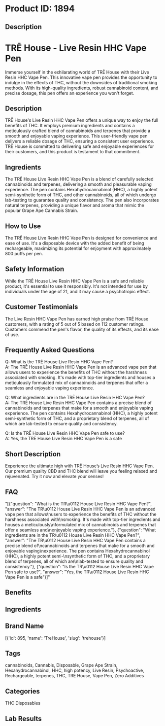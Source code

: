 # Product ID: 1894
## Description
<h1>TRĒ House - Live Resin HHC Vape Pen</h1>
<p>Immerse yourself in the exhilarating world of TRĒ House with their Live Resin HHC Vape Pen. This innovative vape pen provides the opportunity to indulge in the effects of THC, without the downsides of traditional smoking methods. With its high-quality ingredients, robust cannabinoid content, and precise dosage, this pen offers an experience you won't forget.</p>
<h2>Description</h2>
<p>TRĒ House's Live Resin HHC Vape Pen offers a unique way to enjoy the full benefits of THC. It employs premium ingredients and contains a meticulously crafted blend of cannabinoids and terpenes that provide a smooth and enjoyable vaping experience. This user-friendly vape pen delivers a reliable dosage of THC, ensuring a consistent user experience. TRĒ House is committed to delivering safe and enjoyable experiences for their customers, and this product is testament to that commitment.</p>
<h2>Ingredients</h2>
<p>The TRĒ House Live Resin HHC Vape Pen is a blend of carefully selected cannabinoids and terpenes, delivering a smooth and pleasurable vaping experience. The pen contains Hexahydrocannabinol (HHC), a highly potent semi-synthetic form of THC, and other cannabinoids, all of which undergo lab-testing to guarantee quality and consistency. The pen also incorporates natural terpenes, providing a unique flavor and aroma that mimic the popular Grape Ape Cannabis Strain.</p>
<h2>How to Use</h2>
<p>The TRĒ House Live Resin HHC Vape Pen is designed for convenience and ease of use. It's a disposable device with the added benefit of being rechargeable, maximizing its potential for enjoyment with approximately 800 puffs per pen.</p>
<h2>Safety Information</h2>
<p>While the TRĒ House Live Resin HHC Vape Pen is a safe and reliable product, it's essential to use it responsibly. It's not intended for use by individuals under the age of 21, and it may cause a psychotropic effect.</p>
<h2>Customer Testimonials</h2>
<p>The Live Resin HHC Vape Pen has earned high praise from TRĒ House customers, with a rating of 5 out of 5 based on 112 customer ratings. Customers commend the pen's flavor, the quality of its effects, and its ease of use.</p>
<h2>Frequently Asked Questions</h2>
<p>Q: What is the TRĒ House Live Resin HHC Vape Pen?<br />
A: The TRĒ House Live Resin HHC Vape Pen is an advanced vape pen that allows users to experience the benefits of THC without the harshness associated with smoking. It's made with top-tier ingredients and houses a meticulously formulated mix of cannabinoids and terpenes that offer a seamless and enjoyable vaping experience.</p>
<p>Q: What ingredients are in the TRĒ House Live Resin HHC Vape Pen?<br />
A: The TRĒ House Live Resin HHC Vape Pen contains a precise blend of cannabinoids and terpenes that make for a smooth and enjoyable vaping experience. The pen contains Hexahydrocannabinol (HHC), a highly potent semi-synthetic form of THC, and a proprietary blend of terpenes, all of which are lab-tested to ensure quality and consistency.</p>
<p>Q: Is the TRĒ House Live Resin HHC Vape Pen safe to use?<br />
A: Yes, the TRĒ House Live Resin HHC Vape Pen is a safe</p>

## Short Description
<p>Experience the ultimate high with TRĒ House&#8217;s Live Resin HHC Vape Pen. Our premium quality CBD and THC blend will leave you feeling relaxed and rejuvenated. Try it now and elevate your senses!</p>

## FAQ
"[{\"question\": \"What is the TR\\u0112 House Live Resin HHC Vape Pen?\", \"answer\": \"The TR\\u0112 House Live Resin HHC Vape Pen is an advanced vape pen that allows\\nusers to experience the benefits of THC without the harshness associated with\\nsmoking. It's made with top-tier ingredients and houses a meticulously\\nformulated mix of cannabinoids and terpenes that offer a seamless and\\nenjoyable vaping experience.\"}, {\"question\": \"What ingredients are in the TR\\u0112 House Live Resin HHC Vape Pen?\", \"answer\": \"The TR\\u0112 House Live Resin HHC Vape Pen contains a precise blend of\\ncannabinoids and terpenes that make for a smooth and enjoyable vaping\\nexperience. The pen contains Hexahydrocannabinol (HHC), a highly potent semi-\\nsynthetic form of THC, and a proprietary blend of terpenes, all of which are\\nlab-tested to ensure quality and consistency.\"}, {\"question\": \"Is the TR\\u0112 House Live Resin HHC Vape Pen safe to use?\", \"answer\": \"Yes, the TR\\u0112 House Live Resin HHC Vape Pen is a safe\"}]"
## Benefits

## Ingredients

## Brand Name
[{'id': 895, 'name': 'TreHouse', 'slug': 'trehouse'}]
## Tags
cannabinoids, Cannabis, Disposable, Grape Ape Strain, Hexahydrocannabinol, HHC, high potency, Live Resin, Psychoactive, Rechargeable, terpenes, THC, TRĒ House, Vape Pen, Zero Additives
## Categories
THC Disposables
## Lab Results

